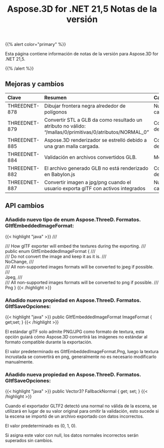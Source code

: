 ﻿---
title: Aspose.3D for .NET 21,5 Notas de la versión
type: docs
weight: 8
url: /es/net/aspose-3d-for-net-21-5-release-notes/
---
{{% alert color="primary" %}}

Esta página contiene información de notas de la versión para Aspose.3D for .NET 21,5.

{{% /alert %}}
## **Mejoras y cambios**

|**Clave**|**Resumen**|**Categoría**|
|:- |:- |:- |
|THREEDNET-878 |Dibujar frontera negra alrededor de polígonos|Nueva característica|
|THREEDNET-879 |Convertir STL a GLB da como resultado un atributo no válido: “/mallas/0/primitivas/0/atributos/NORMAL_0”|Corrección de errores|
|THREEDNET-885 |Aspose.3D renderizador se estrelló debido a una gran malla cargada.|Corrección de errores|
|THREEDNET-884 |Validación en archivos convertidos GLB.|Mejora|
|THREEDNET-882 |El archivo generado GLB no está renderizado en Babylon.js|Corrección de errores|
|THREEDNET-887 |Convertir imagen a jpg/png cuando el usuario exporta glTF con activos integrados|Nueva característica|


## API cambios ##


### Añadido nuevo tipo de enum Aspose.ThreeD. Formatos. GltfEmbeddedImageFormat: ###

{{< highlight "java" >}}
    /// <summary>
    /// How glTF exporter will embed the textures during the exporting.
    /// </summary>
    public enum GltfEmbeddedImageFormat
    {
        /// <summary>
        /// Do not convert the image and keep it as it is.
        /// </summary>
        NoChange,
        /// <summary>
        /// All non-supported images formats will be converted to jpeg if possible.
        /// </summary>
        Jpeg,
        /// <summary>
        /// All non-supported images formats will be converted to png if possible.
        /// </summary>
        Png
    }
{{< /highlight >}}

### Añadido nueva propiedad en Aspose.ThreeD. Formatos. GltfSaveOpciones: ###

{{< highlight "java" >}}
        public GltfEmbeddedImageFormat ImageFormat { get;set; }
{{< /highlight >}}


El estándar glTF solo admite PNG/JPG como formato de textura, esta opción guiará cómo Aspose.3D convertirá las imágenes no estándar al formato compatible durante la exportación.

El valor predeterminado es GltfEmbeddedImageFormat.Png, luego la textura incrustada se convertirá en png, generalmente no es necesario modificarlo manualmente.


### Añadido nueva propiedad en Aspose.ThreeD. Formatos. GltfSaveOpciones:

{{< highlight "java" >}}
        public Vector3? FallbackNormal { get; set; }
{{< /highlight >}}

Cuando el exportador GLTF2 detectó una normal no válida de la escena, se utilizará en lugar de su valor original para omitir la validación, esto sucede si la escena se importó de un archivo exportado con datos incorrectos.

El valor predeterminado es (0, 1, 0).

Si asigna este valor con null, los datos normales incorrectos serán superados sin cambios.
